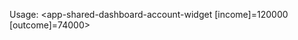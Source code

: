 Usage:
<app-shared-dashboard-account-widget [income]=120000 [outcome]=74000></app-shared-dashboard-account-widget>
